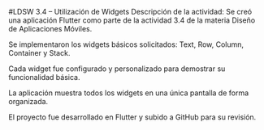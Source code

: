 #LDSW 3.4 – Utilización de Widgets
Descripción de la actividad:
Se creó una aplicación Flutter como parte de la actividad 3.4 de la materia Diseño de Aplicaciones Móviles.

Se implementaron los widgets básicos solicitados: Text, Row, Column, Container y Stack.

Cada widget fue configurado y personalizado para demostrar su funcionalidad básica.

La aplicación muestra todos los widgets en una única pantalla de forma organizada.

El proyecto fue desarrollado en Flutter y subido a GitHub para su revisión.
